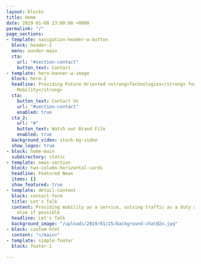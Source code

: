 ```yaml
---
layout: blocks
title: Home
date: 2019-01-08 23:00:00 +0000
permalink: "/"
page_sections:
- template: navigation-header-w-button
  block: header-2
  menu: wunder-main
  cta:
    url: "#section-contact"
    button_text: Contact
- template: hero-banner-w-image
  block: hero-2
  headline: Providing Future-Oriented <strong>Technologies</strong> for<strong> Urban
    Mobility</strong>
  cta:
    button_text: Contact Us
    url: "#section-contact"
    enabled: true
  cta_2:
    url: "#"
    button_text: Watch our Brand Film
    enabled: true
  background_video: stock-bg-video
  show_logos: true
- block: home-main
  subdirectory: static
- template: news-section
  block: two-column-horizontal-cards
  headline: Featured News
  items: []
  show_featured: true
- template: detail-content
  block: contact-form
  title: Let's Talk
  content: Providing mobility as a service, solving traffic as a duty and something
    else if possible
  headline: Let's Talk
  background_image: "/uploads/2019/01/25/background-chat@2x.jpg"
- block: custom-html
  content: "</main>"
- template: simple-footer
  block: footer-1

---
```

